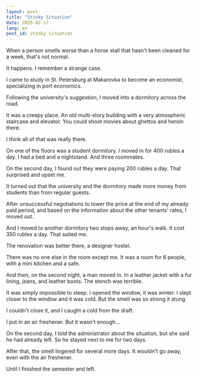 ```yaml
---
layout: post
title: "Stinky Situation"
date: 2025-02-17
lang: en
post_id: stinky situation
---
```


<!-- © 2025 Artur Kraskov, Monada Dominion.
This work is licensed under a Creative Commons Attribution-NonCommercial-NoDerivatives 4.0 International License. -->

When a person smells worse than a horse stall that hasn't been cleaned for a week, that's not normal.

It happens. I remember a strange case.

I came to study in St. Petersburg at Makarovka to become an economist, specializing in port economics.

Following the university's suggestion, I moved into a dormitory across the road.

It was a creepy place. An old multi-story building with a very atmospheric staircase and elevator. You could shoot movies about ghettos and heroin there.

I think all of that was really there.

On one of the floors was a student dormitory. I moved in for 400 rubles a day. I had a bed and a nightstand. And three roommates.

On the second day, I found out they were paying 200 rubles a day. That surprised and upset me.

It turned out that the university and the dormitory made more money from students than from regular guests.

After unsuccessful negotiations to lower the price at the end of my already paid period, and based on the information about the other tenants' rates, I moved out.

And I moved to another dormitory two stops away, an hour's walk. It cost 350 rubles a day. That suited me.

The renovation was better there, a designer hostel.

There was no one else in the room except me. It was a room for 6 people, with a mini kitchen and a safe.

And then, on the second night, a man moved in. In a leather jacket with a fur lining, jeans, and leather boots. The stench was terrible.

It was simply impossible to sleep. I opened the window, it was winter. I slept closer to the window and it was cold. But the smell was so strong it stung.

I couldn't close it, and I caught a cold from the draft.

I put in an air freshener. But it wasn't enough...

On the second day, I told the administrator about the situation, but she said he had already left. So he stayed next to me for two days.

After that, the smell lingered for several more days. It wouldn't go away, even with the air freshener.

Until I finished the semester and left.
